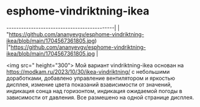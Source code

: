 # esphome-vindriktning-ikea
--------------------------------------------|
| "https://github.com/ananyevgv/esphome-vindriktning-ikea/blob/main/1704567361805.jpg) |"https://github.com/ananyevgv/esphome-vindriktning-ikea/blob/main/1704567361805.jpg |

<img src=" height="300">
Мой вариант vindriktning-ikea основан на https://modkam.ru/2023/10/30/ikea-vindriktning/
с небольшими  доработками, добавлено управление вентилятором и яркостью дисплея, измение цвета показаний взависимости от значений, индикация сонца над горизонтом, индикация ожидаемой погоды в зависимости от давления.
Все размешено на одной странице дисплея.
